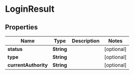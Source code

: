 

# LoginResult

## Properties

Name | Type | Description | Notes
------------ | ------------- | ------------- | -------------
**status** | **String** |  |  [optional]
**type** | **String** |  |  [optional]
**currentAuthority** | **String** |  |  [optional]



